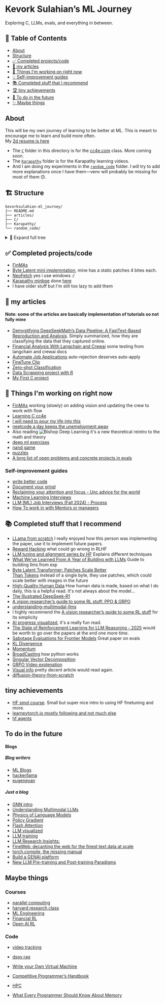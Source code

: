 <p align="center">
<!--   <img src="./imgs/bishopDL.jpg" width="120"/> -->
  <h1>Kevork Sulahian’s ML Journey</h1>
  <p>Exploring C, LLMs, evals, and everything in between.</p>
  <a href="https://github.com/KevorkSulahian/kevorksulahian-ml_journey/stargazers">
  </a>
</p>

## 📑 Table of Contents
- [About](#about)  
- [Structure](#%EF%B8%8F-structure)  
- [✅ Completed projects/code](#-completed-projectscode)  
- [📝 my articles](#-my-articles)  
- [🚧 Things I'm working on right now](#-things-im-working-on-right-now)  
- [💡 Self-improvement guides](#self-improvement-guides)  
- [📚 Completed stuff that I recommend](#-completed-stuff-that-i-recommend)  
- [🏆 tiny achievements](#tiny-achievements)  
- [🔮 To do in the future](#to-do-in-the-future)  
- [✨ Maybe things](#maybe-things)  

## About
This will be my own journey of learning to be better at ML. This is meant to encourage me to learn and build more often.  
My [2d resume is here](https://kevorksulahian.github.io/2d-portfolio/)

* The [`C`](./C) folder in this directory is for the [cc4e.com](https://cc4e.com) class. More coming soon.  
* The [`Karapathy`](./Karapathy) folder is for the Karapathy learning videos.  
* And I am doing my experiments in the [`random_code`](./random_code/) folder. I will try to add more explanations once I have them—venv will probably be missing for most of them 😊.

## 🏗️ Structure
```text
kevorksulahian-ml_journey/
├── README.md
├── articles/
├── C/
├── Karapathy/
└── random_code/
```
<details>
<summary>🔽 Expand full tree</summary>

```text
(Full directory tree here…)
```
</details>

## ✅ Completed projects/code
- [FinMAs](https://github.com/KevorkSulahian/agentic-llm-for-better-results)  
- [Byte Latent mini implemntation](./Karapathy/GPT_from_scratch/BLT.ipynb), mine has a static patches 4 bites each.  
- [NeoFetch](./random_code/neofetch/README.md) yes i use windows :/  
- [Karapathy minbpe](https://github.com/karpathy/minbpe) done [here](./Karapathy/GPT_from_scratch/token.ipynb)  
- I have older stuff but I'm still too lazy to add them  

## 📝 my articles
#### Note: some of the articles are basically implementation of tutorials so not fully mine
- [Demystifying DeepSeekMath’s Data Pipeline: A FastText-Based Reproduction and Analysis](https://huggingface.co/blog/herooooooooo/demystifying-deepseekmaths-data-pipeline-a-fasttex). Simply summarized, how they are classifying the data that they captured online.  
- [Financial Analysis With Langchain and Crewai](https://huggingface.co/blog/herooooooooo/financial-analysis-with-langchain-and-crewai) some testing from langchain and crewai docs  
- [Automate Job Applications](https://huggingface.co/blog/herooooooooo/automation-job-applications-with-python-and-ollama) auto-rejection deserves auto-apply  
- [FineTune Clip](https://medium.com/@kevork.ysulahian/finetune-clip-with-huggingface-2f0abc23c57c)  
- [Zero-shot Classification](https://medium.com/@kevork.ysulahian/zero-shot-classification-and-detection-made-simple-with-huggingface-000d63d53bfe)  
- [Data Scrapping project with R](https://medium.com/@kevork.ysulahian/real-life-data-scrapping-project-scrapping-job-postings-with-r-47a6091f4866)  
- [My First C project](https://huggingface.co/blog/herooooooooo/c-first-project)  

## 🚧 Things I'm working on right now
- [FinMAs](https://github.com/KevorkSulahian/agentic-llm-for-better-results) working (slowly) on adding vision and updating the crew to work with flow  
- [Learning C cc4e](https://www.cc4e.com/)  
- [I will need to pour my life into this](https://x.com/rasbt/status/1790007260615217156)  
- [neetcode a day keeps the unemployment away](https://neetcode.io/courses)  
- Also reading ![Bishop Deep Learning](./imgs/bishopDL.jpg) it's a new theoretical reintro to the math and theory  
- [deep ml exercises](https://www.deep-ml.com/)  
- [nand game](https://nandgame.com/)  
- [puzzles](https://www.cs.cmu.edu/puzzle/)  
- [A long list of open problems and concrete projects in evals](https://docs.google.com/document/d/1gi32-HZozxVimNg5Mhvk4CvW4zq8J12rGmK_j2zxNEg/edit?pli=1&tab=t.0#heading=h.q14pjbvzx1x)  

### Self-improvement guides
- [write better code](https://marvelousmlops.substack.com/p/bridging-the-gap-converting-data)  
- [Document your grind](https://lelouch.dev/blog/august-2024/documenting-your-grind/)  
- [Reclaiming your attention and focus - Unc advice for the world](https://x.com/LukasHozda/status/1860442337534468333)  
- [Machine Learning Interviews](https://huyenchip.com/machine-learning-systems-design/toc.html)  
- [LLM (ML) Job Interviews (Fall 2024) - Process](https://mimansajaiswal.github.io/posts/llm-ml-job-interviews-fall-2024-process/)
- [How To work in with Mentors or managers](https://medium.com/@jurgens_24580/reflections-on-strategies-for-successful-meetings-with-undergraduate-researchers-ae22306ecd8d)

## 📚 Completed stuff that I recommend
- [LLama from scratch](https://blog.briankitano.com/llama-from-scratch/#:~:text=Before%20you%20even%20look%20at,and%20evaluating%20as%20you%20go) I really enjoyed how this person was implementing the paper, use it to implement future papers.  
- [Reward Hacking](https://lilianweng.github.io/posts/2024-11-28-reward-hacking/) what could go wrong in RLHF  
- [LLM tuning and alignment series by HF](https://argilla.io/blog/mantisnlp-rlhf-part-8/) Explains different techniques  
- [What We’ve Learned From A Year of Building with LLMs](https://applied-llms.org/) Guide to building llms from exp  
- [Byte Latent Transformer: Patches Scale Better  
Than Tokens](https://arxiv.org/pdf/2412.09871) instead of a single byte, they use patches, which could scale better with images in the future  
- [High-Quality Human Data](https://lilianweng.github.io/posts/2024-02-05-human-data-quality/) How human data is made, based on what I do daily, this is a helpful read. It's not always about the model...  
- [The Illustrated DeepSeek-R1](https://newsletter.languagemodels.co/p/the-illustrated-deepseek-r1)  
- [A vision researcher’s guide to some RL stuff: PPO & GRPO](https://yugeten.github.io/posts/2025/01/ppogrpo/)  
- [understanding-multimodal-llms](https://magazine.sebastianraschka.com/p/understanding-multimodal-llms)  
- I highly recommend the [A vision researcher’s guide to some RL stuff](https://yugeten.github.io/posts/2025/01/ppogrpo/) for its simplicity  
- [AI progress visualized](https://theaidigest.org/progress-and-dangers), it's a really fun read.  
- [The State of Reinforcement Learning for LLM Reasoning - 2025](https://magazine.sebastianraschka.com/p/the-state-of-llm-reasoning-model-training?utm_campaign=post) would be worth to go over the papers at the end one more time.  
- [Sabotage Evaluations for Frontier Models](https://arxiv.org/pdf/2410.21514) Great paper on evals  
- [KL Divergence](https://www.countbayesie.com/blog/2017/5/9/kullback-leibler-divergence-explained)  
- [Momentum](https://distill.pub/2017/momentum/)  
- [BroadCasting](https://numpy.org/doc/stable/user/basics.broadcasting.html) how python works  
- [Singular Vector Decomposition](https://gregorygundersen.com/blog/2018/12/10/svd/)  
- [GRPO Video explenation](https://youtu.be/XeUB4h1OO1g?si=UwQiG3az286G4b1c)  
- [Visual info](https://colah.github.io/posts/2015-09-Visual-Information/) pretty decent article would read again.  
- [diffusion-theory-from-scratch](https://iclr-blogposts.github.io/2024/blog/diffusion-theory-from-scratch/)  

## tiny achievements
- [HF smol course](https://github.com/huggingface/smol-course). Small but super nice intro to using HF finetuning and more.  
- [learnpytorch.io mostly following and not much else](https://www.learnpytorch.io/)  
- [hf agents](https://huggingface.co/learn/agents-course)  

## To do in the future

#### Blogs
##### Blog writers
- [ML Blogs](https://cneuralnets.netlify.app/mlblogs)  
- [hackerllama](https://osanseviero.github.io/hackerllama/blog/)  
- [eugeneyan](https://eugeneyan.com/start-here/)  

##### Just a blog
- [GNN intro](https://distill.pub/2021/gnn-intro/)  
- [Understanding Multimodal LLMs](https://magazine.sebastianraschka.com/p/understanding-multimodal-llms)  
- [Physics of Language Models](https://antaripasaha.notion.site/Physics-of-Language-Models-understanding-hidden-reasoning-process-1045314a563980c68566e4ecc1e32ef6)  
- [Policy Gradient](https://lilianweng.github.io/posts/2018-04-08-policy-gradient/)  
- [Flash Attention](https://benjaminwarner.dev/2023/08/16/flash-attention-compile)  
- [LLM visualized](https://bbycroft.net/llm)  
- [LLM training](https://rentry.org/llm-training)  
- [LLM Research Insights:](https://magazine.sebastianraschka.com/p/llm-research-insights-instruction?)  
- [FineWeb: decanting the web for the finest text data at scale](https://huggingface.co/spaces/HuggingFaceFW/blogpost-fineweb-v1)  
- [torch.compile, the missing manual](https://docs.google.com/document/d/1y5CRfMLdwEoF1nTk9q8qEu1mgMUuUtvhklPKJ2emLU8/edit?tab=t.0#heading=h.66t0x3z84jio)  
- [Build a GENAI platform](https://huyenchip.com/2024/07/25/genai-platform.html)  
- [New LLM Pre-training and Post-training Paradigms](https://magazine.sebastianraschka.com/p/new-llm-pre-training-and-post-training)  

## Maybe things

### Courses
- [parallel computing](https://gfxcourses.stanford.edu/cs149/fall24/courseinfo)  
- [harvard research class](https://docs.google.com/document/d/1uvAbEhbgS_M-uDMTzmOWRlYxqCkogKRXdbKYYT98ooc/edit?pli=1&tab=t.0#heading=h.o3hogvl0ayc1)  
- [ML Engineering](https://github.com/stas00/ml-engineering)  
- [Financial RL](https://github.com/AI4Finance-Foundation/FinRL/tree/c34190153d84c376dcacaf18b57097a6272b0286)  
- [Open AI RL](https://spinningup.openai.com/en/latest/)  

### Code
- [video tracking](https://github.com/roboflow/supervision)  
- [dspy rag](https://www.kaggle.com/code/iamleonie/rag-with-gemma-on-hf-and-weaviate-in-dspy)  
- [Write your Own Virtual Machine](https://www.jmeiners.com/lc3-vm/)  

- [Competitive Programmer’s Handbook](https://cses.fi/book/book.pdf)  
- [HPC](https://en.algorithmica.org/hpc/complexity/)  
- [What Every Programmer Should Know About Memory](https://people.freebsd.org/~lstewart/articles/cpumemory.pdf)
